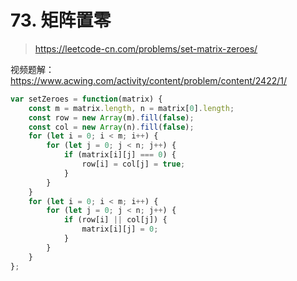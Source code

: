 # 73. 矩阵置零

> https://leetcode-cn.com/problems/set-matrix-zeroes/

视频题解：https://www.acwing.com/activity/content/problem/content/2422/1/

```js
var setZeroes = function(matrix) {
    const m = matrix.length, n = matrix[0].length;
    const row = new Array(m).fill(false);
    const col = new Array(n).fill(false);
    for (let i = 0; i < m; i++) {
        for (let j = 0; j < n; j++) {
            if (matrix[i][j] === 0) {
                row[i] = col[j] = true;
            }
        }
    }
    for (let i = 0; i < m; i++) {
        for (let j = 0; j < n; j++) {
            if (row[i] || col[j]) {
                matrix[i][j] = 0;
            }
        }
    }
};
```